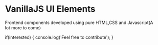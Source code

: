 # VanillaJS UI Elements
 Frontend components developed using pure HTML,CSS and Javascript(A lot more to come)
 
 if(interested) {
   console.log('Feel free to contribute');
 }

